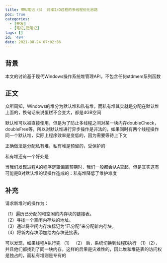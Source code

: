 ```yaml
---
title: MMU笔记（3） 对堆I/O过程的多线程优化思路
poc: true
categories:
  - [开发]
  - [笔记,短笔记]
tags: []
id: '494'
date: 2021-08-24 07:02:56
---
```


## 背景

本文的讨论基于现代Windows操作系统堆管理API，不包含任何stdmem系列函数

## 正文

众所周知，Windows的堆分为默认堆和私有堆，而私有堆其实就是分配在默认堆上面的，换句话来说蛋糕不会变大，都是4GB空间

默认堆可以被直接使用，但是为了防止多线程之间对某一块内存doubleCheck，doubleFree等，所以对默认堆进行异步操作是非法的，如果同时有两个线程操作同一个默认堆，实际上程序效率是变低的，因为需要等待上下文

正确做法是分配私有堆，私有堆是预留的，受保护的

私有堆还有一个好处是

当我们发现进程A的程序逻辑偏离预期时，我们一般都会从A查起，但是其实这有可能是B对默认堆的误操作造成的：私有堆降低了维护难度

## 补充

请求新堆时的操作为：

（1）遍历已分配的和空闲的内存块的链接表。  
（2）寻找一个空闲内存块的地址。  
（3）通过将空闲内存块标记为“已分配”来分配新内存块。  
（4）将新内存块添加给内存块链接表。

可以发现，如果线程A执行完 （1） （2） 后，系统切换到线程B执行 （1）（2），并且他们都找到了同一块内存，这样的后果是灾难性的，因此堆和堆链表的访问权是独占的，而私有堆则是专有的